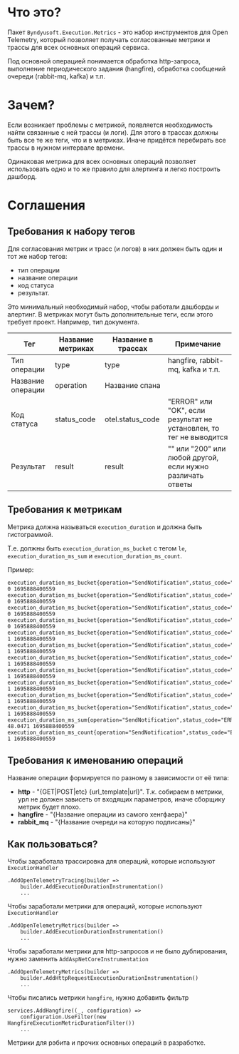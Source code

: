 # Что это?

Пакет `Byndyusoft.Execution.Metrics` - это набор инструментов для Open Telemetry,
который позволяет получать согласованные метрики и трассы для всех основных операций сервиса.

Под основной операцией понимается обработка http-запроса, выполнение периодического задания (hangfire), 
обработка сообщений очереди (rabbit-mq, kafka) и т.п.

# Зачем?

Если возникает проблемы с метрикой, появляется необходимость найти связанные с ней трассы (и логи).
Для этого в трассах должны быть все те же теги, что и в метриках.
Иначе придётся перебирать все трассы в нужном интервале времени.

Одинаковая метрика для всех основных операций позволяет использовать одно и то же правило для алертинга
и легко построить дашборд.

# Соглашения

## Требования к набору тегов

Для согласования метрик и трасс (и логов) в них должен быть один и тот же набор тегов:
* тип операции
* название операции
* код статуса
* результат. 

Это минимальный необходимый набор, чтобы работали дашборды и алертинг.
В метриках могут быть дополнительные теги, если этого требует проект. Например, тип документа.


| Тег                 | Название метриках | Название в трассах | Примечание |
|-|-|-|-|
| Тип операции        | type              | type               | hangfire, rabbit-mq, kafka и т.п. |
| Название операции   | operation         | Название спана     |  |
| Код статуса         | status_code       | otel.status_code   | "ERROR" или "OK", если результат не установлен, то тег не выводится |
| Результат           | result            | result             | "" или "200" или любой другой, если нужно различать ответы |

## Требования к метрикам

Метрика должна называться `execution_duration` и должна быть гистограммой.

Т.е. должны быть `execution_duration_ms_bucket` с тегом `le`, `execution_duration_ms_sum` и `execution_duration_ms_count`.

Пример: 
```
execution_duration_ms_bucket{operation="SendNotification",status_code="ERROR",status_description="",type="memory_queue",le="0"} 0 1695888400559
execution_duration_ms_bucket{operation="SendNotification",status_code="ERROR",status_description="",type="memory_queue",le="5"} 0 1695888400559
execution_duration_ms_bucket{operation="SendNotification",status_code="ERROR",status_description="",type="memory_queue",le="10"} 0 1695888400559
execution_duration_ms_bucket{operation="SendNotification",status_code="ERROR",status_description="",type="memory_queue",le="25"} 0 1695888400559
execution_duration_ms_bucket{operation="SendNotification",status_code="ERROR",status_description="",type="memory_queue",le="50"} 1 1695888400559
execution_duration_ms_bucket{operation="SendNotification",status_code="ERROR",status_description="",type="memory_queue",le="75"} 1 1695888400559
execution_duration_ms_bucket{operation="SendNotification",status_code="ERROR",status_description="",type="memory_queue",le="100"} 1 1695888400559
execution_duration_ms_bucket{operation="SendNotification",status_code="ERROR",status_description="",type="memory_queue",le="250"} 1 1695888400559
execution_duration_ms_bucket{operation="SendNotification",status_code="ERROR",status_description="",type="memory_queue",le="500"} 1 1695888400559
execution_duration_ms_bucket{operation="SendNotification",status_code="ERROR",status_description="",type="memory_queue",le="1000"} 1 1695888400559
execution_duration_ms_bucket{operation="SendNotification",status_code="ERROR",status_description="",type="memory_queue",le="+Inf"} 1 1695888400559
execution_duration_ms_sum{operation="SendNotification",status_code="ERROR",status_description="",type="memory_queue"} 48.0471 1695888400559
execution_duration_ms_count{operation="SendNotification",status_code="ERROR",status_description="",type="memory_queue"} 1 1695888400559
```

## Требования к именованию операций

Название операции формируется по разному в зависимости от её типа:
* **http** - "{GET|POST|etc} {url_template|url}". 
Т.к. собираем в метрики, урл не должен зависеть от входящих параметров, иначе сборщику метрик будет плохо.
* **hangfire** - "{Название операции из самого хенгфаера}"
* **rabbit_mq** - "{Название очереди на которую подписаны}"


## Как пользоваться?

Чтобы заработала трассировка для операций, которые используют `ExecutionHandler`

```
.AddOpenTelemetryTracing(builder =>
    builder.AddExecutionDurationInstrumentation()
    ...
```

Чтобы заработали метрики для операций, которые используют `ExecutionHandler`

```
.AddOpenTelemetryMetrics(builder =>
    builder.AddExecutionDurationInstrumentation()
    ...
```

Чтобы заработали метрики для http-запросов и не было дублирования, нужно заменить `AddAspNetCoreInstrumentation`
```
.AddOpenTelemetryMetrics(builder =>
    builder.AddHttpRequestExecutionDurationInstrumentation()
    ...
```

Чтобы писались метрики `hangfire`, нужно добавить фильтр 
```
services.AddHangfire((_, configuration) => 
    configuration.UseFilter(new HangfireExecutionMetricDurationFilter())
    ...

```


Метрики для рэбита и прочих основных операций в разработке.